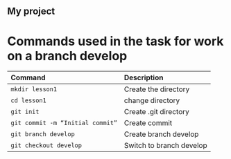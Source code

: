 ## My project

# Commands used in the task for work on a branch develop

| Command                          | Description                 |
|:---------------------------------|:----------------------------|
| `mkdir lesson1`                  | Create the directory        |
| `cd lesson1`                     | change directory            |
| `git init`                       | Create .git directory       |
| `git commit -m “Initial commit”` | Create commit               |
| `git branch develop`             | Create branch develop       |
| `git checkout develop`           | Switch to branch develop    |